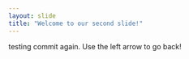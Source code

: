 ```yaml
---
layout: slide
title: "Welcome to our second slide!"
---
```

testing commit again.
Use the left arrow to go back!
